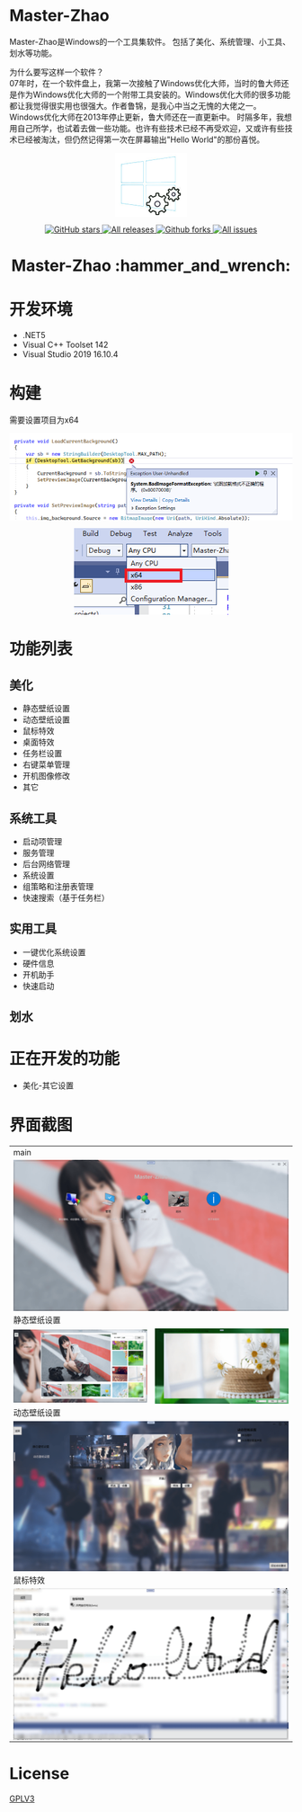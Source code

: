 # Master-Zhao
Master-Zhao是Windows的一个工具集软件。 包括了美化、系统管理、小工具、划水等功能。  

为什么要写这样一个软件？  
07年时，在一个软件盘上，我第一次接触了Windows优化大师，当时的鲁大师还是作为Windows优化大师的一个附带工具安装的。Windows优化大师的很多功能都让我觉得很实用也很强大。作者鲁锦，是我心中当之无愧的大佬之一。    
Windows优化大师在2013年停止更新，鲁大师还在一直更新中。
时隔多年，我想用自己所学，也试着去做一些功能。也许有些技术已经不再受欢迎，又或许有些技术已经被淘汰，但仍然记得第一次在屏幕输出"Hello World"的那份喜悦。

<p align="center">
<a href="https://github.com/zhaotianff/Master-Zhao" target="_blank">
<img align="center" alt="Master-Zhao" src="logo.png" />
</a>
</p>
<p align="center">
<a href="https://github.com/zhaotianff/Master-Zhao/stargazers" target="_blank">
 <img alt="GitHub stars" src="https://img.shields.io/github/stars/zhaotianff/Master-Zhao.svg" />
</a>
<a href="https://github.com/zhaotianff/Master-Zhao/releases" target="_blank">
 <img alt="All releases" src="https://img.shields.io/github/downloads/zhaotianff/Master-Zhao/total.svg" />
</a>
<a href="https://github.com/zhaotianff/Master-Zhao/network/members" target="_blank">
 <img alt="Github forks" src="https://img.shields.io/github/forks/zhaotianff/Master-Zhao.svg" />
</a>
<a href="https://github.com/zhaotianff/Master-Zhao/issues" target="_blank">
 <img alt="All issues" src="https://img.shields.io/github/issues/zhaotianff/Master-Zhao.svg" />
</a>
</p>
<h1 align="center">Master-Zhao :hammer_and_wrench: </h1>

# 开发环境
* .NET5
* Visual C++ Toolset 142
* Visual Studio 2019 16.10.4

# 构建
需要设置项目为x64
<p align="center">
    <img align="center" alt="error dll format" src="Screenshots/error_dll_format.png" />
</p>
<p align="center">
    <img align="center" alt="build x64" src="Screenshots/build_x64.png" />
</p>

# 功能列表
## 美化
  * 静态壁纸设置
  * 动态壁纸设置
  * 鼠标特效
  * 桌面特效
  * 任务栏设置
  * 右键菜单管理
  * 开机图像修改
  * 其它
## 系统工具
  * 启动项管理
  * 服务管理
  * 后台网络管理
  * 系统设置
  * 组策略和注册表管理
  * 快速搜索（基于任务栏）
## 实用工具
  * 一键优化系统设置
  * 硬件信息
  * 开机助手
  * 快速启动
## 划水

# 正在开发的功能
  * 美化-其它设置
     
# 界面截图
<table align="center">
 <tr>
  <td colspan="2">main</td>
 </tr>
 <tr>
  <td colspan="2"> <img align="center" alt="start up" src="Screenshots/main.png" /></td>
 </tr>
  <tr>
  <td colspan="2">静态壁纸设置</td>
 </tr>
 <tr>
  <td><img align="center" alt="static wallpaper" src="Screenshots/static_wallpaper.png" /></td>
    <td><img align="center" alt="static wallpaper" src="Screenshots/static_wallpaper_2.png" /></td>
 </tr>
 <tr>
  <td colspan="2">动态壁纸设置</td>
 </tr>
 <tr>
  <td colspan="2"> <img align="center" alt="dynamic wallpaper" src="Screenshots/dynamic_wallpaper.png" /></td>
 </tr>
 <tr>
  <td colspan="2">鼠标特效</td>
 </tr>
 <tr>
  <td colspan="2"> <img align="center" alt="dynamic wallpaper" src="Screenshots/mouse_effect.png" /></td>
 </tr>
</table>

# License
[GPLV3](LICENSE)
